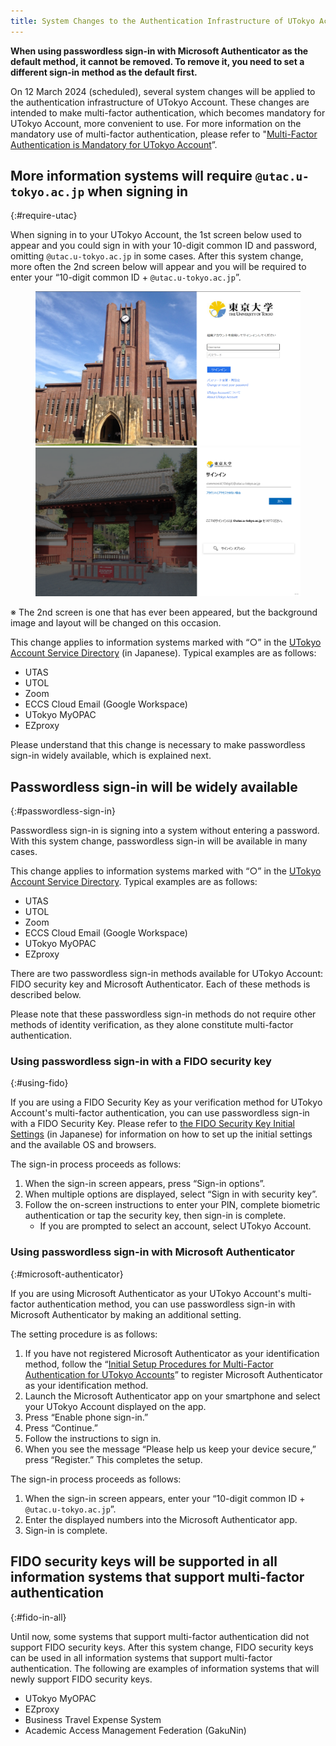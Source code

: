 ```yaml
---
title: System Changes to the Authentication Infrastructure of UTokyo Account
---
```


<b class="box box--alert">
When using passwordless sign-in with Microsoft Authenticator as the default method, it cannot be removed. To remove it, you need to set a different sign-in method as the default first.
</b>

On 12 March 2024 (scheduled), several system changes will be applied to the authentication infrastructure of UTokyo Account. These changes are intended to make multi-factor authentication, which becomes mandatory for UTokyo Account, more convenient to use. For more information on the mandatory use of multi-factor authentication, please refer to "[Multi-Factor Authentication is Mandatory for UTokyo Account](/en/notice/2024/mfa100-schedule)”.

## More information systems will require `@utac.u-tokyo.ac.jp` when signing in
{:#require-utac}

When signing in to your UTokyo Account, the 1st screen below used to appear and you could sign in with your 10-digit common ID and password, omitting `@utac.u-tokyo.ac.jp` in some cases. After this system change, more often the 2nd screen below will appear and you will be required to enter your “10-digit common ID + `@utac.u-tokyo.ac.jp`”.

<figure class="gallery">
    <img src="./yasuda.png" class="border">
    <img src="./akamon.png" class="border">
</figure>

※ The 2nd screen is one that has ever been appeared, but the background image and layout will be changed on this occasion.

This change applies to information systems marked with “○” in the [UTokyo Account Service Directory](https://login.adm.u-tokyo.ac.jp/utokyoaccount/ ) (in Japanese). Typical examples are as follows:

- UTAS
- UTOL
- Zoom
- ECCS Cloud Email (Google Workspace)
- UTokyo MyOPAC
- EZproxy

Please understand that this change is necessary to make passwordless sign-in widely available, which is explained next.

## Passwordless sign-in will be widely available
{:#passwordless-sign-in}

Passwordless sign-in is signing into a system without entering a password. With this system change, passwordless sign-in will be available in many cases.

This change applies to information systems marked with “○” in the [UTokyo Account Service Directory](https://login.adm.u-tokyo.ac.jp/utokyoaccount/). Typical examples are as follows:

- UTAS
- UTOL
- Zoom
- ECCS Cloud Email (Google Workspace)
- UTokyo MyOPAC
- EZproxy

There are two passwordless sign-in methods available for UTokyo Account: FIDO security key and Microsoft Authenticator. Each of these methods is described below.

Please note that these passwordless sign-in methods do not require other methods of identity verification, as they alone constitute multi-factor authentication.

### Using passwordless sign-in with a FIDO security key
{:#using-fido}

If you are using a FIDO Security Key as your verification method for UTokyo Account's multi-factor authentication, you can use passwordless sign-in with a FIDO Security Key. Please refer to [the FIDO Security Key Initial Settings](/utokyo_account/mfa/fido-security_key/) (in Japanese) for information on how to set up the initial settings and the available OS and browsers.

The sign-in process proceeds as follows:

1. When the sign-in screen appears, press “Sign-in options”.
2. When multiple options are displayed, select “Sign in with security key”.
3. Follow the on-screen instructions to enter your PIN, complete biometric authentication or tap the security key, then sign-in is complete.
   - If you are prompted to select an account, select UTokyo Account.

### Using passwordless sign-in with Microsoft Authenticator
{:#microsoft-authenticator}

If you are using Microsoft Authenticator as your UTokyo Account's multi-factor authentication method, you can use passwordless sign-in with Microsoft Authenticator by making an additional setting.

The setting procedure is as follows:

1. If you have not registered Microsoft Authenticator as your identification method, follow the “[Initial Setup Procedures for Multi-Factor Authentication for UTokyo Accounts](/en/utokyo_account/mfa/initial/)” to register Microsoft Authenticator as your identification method.
2. Launch the Microsoft Authenticator app on your smartphone and select your UTokyo Account displayed on the app.
3. Press “Enable phone sign-in.”
4. Press “Continue.”
5. Follow the instructions to sign in.
6. When you see the message “Please help us keep your device secure,” press “Register.” This completes the setup.

The sign-in process proceeds as follows:

1. When the sign-in screen appears, enter your “10-digit common ID + `@utac.u-tokyo.ac.jp`”.
2. Enter the displayed numbers into the Microsoft Authenticator app.
3. Sign-in is complete.

## FIDO security keys will be supported in all information systems that support multi-factor authentication
{:#fido-in-all}

Until now, some systems that support multi-factor authentication did not support FIDO security keys. After this system change, FIDO security keys can be used in all information systems that support multi-factor authentication. The following are examples of information systems that will newly support FIDO security keys.

- UTokyo MyOPAC
- EZproxy
- Business Travel Expense System
- Academic Access Management Federation (GakuNin)
